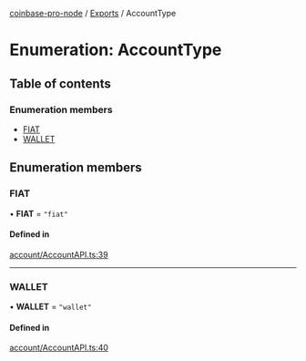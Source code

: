 [coinbase-pro-node](../README.md) / [Exports](../modules.md) / AccountType

# Enumeration: AccountType

## Table of contents

### Enumeration members

- [FIAT](AccountType.md#fiat)
- [WALLET](AccountType.md#wallet)

## Enumeration members

### FIAT

• **FIAT** = `"fiat"`

#### Defined in

[account/AccountAPI.ts:39](https://github.com/bennycode/coinbase-pro-node/blob/15253ed/src/account/AccountAPI.ts#L39)

---

### WALLET

• **WALLET** = `"wallet"`

#### Defined in

[account/AccountAPI.ts:40](https://github.com/bennycode/coinbase-pro-node/blob/15253ed/src/account/AccountAPI.ts#L40)
